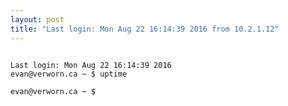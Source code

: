 ```yaml
---
layout: post
title: "Last login: Mon Aug 22 16:14:39 2016 from 10.2.1.12"
---
```


<code>
Last login: Mon Aug 22 16:14:39 2016
evan@verworn.ca ~ $ uptime
<span uptime></span>
evan@verworn.ca ~ $ <span class="blinking-cursor">|</span>
</code>


<style>
code {
  white-space: pre-wrap;
}

.blinking-cursor {
  font-weight: 100;
  color: #2E3D48;
  -webkit-animation: 1s blink step-end infinite;
  -moz-animation: 1s blink step-end infinite;
  -ms-animation: 1s blink step-end infinite;
  -o-animation: 1s blink step-end infinite;
  animation: 1s blink step-end infinite;
}

@keyframes "blink" {
  from, to {
    color: transparent;
  }
  50% {
    color: black;
  }
}

@-moz-keyframes blink {
  from, to {
    color: transparent;
  }
  50% {
    color: black;
  }
}

@-webkit-keyframes "blink" {
  from, to {
    color: transparent;
  }
  50% {
    color: black;
  }
}

@-ms-keyframes "blink" {
  from, to {
    color: transparent;
  }
  50% {
    color: black;
  }
}

@-o-keyframes "blink" {
  from, to {
    color: transparent;
  }
  50% {
    color: black;
  }
}
</style>
<script>
  var cmd = document.querySelector('[uptime]');
  var now = moment()
  var then = moment(1471896879000)
  var result = " ";
  
  result += now.format('HH:MM:SS') +
  	" up " + now.diff(then, 'days') + " days, " +
    (now.diff(then, "hours") % 24) + ":" +
    (now.diff(then, "minutes") % 60) + 
    ", u users, load average: 0.04 0.12 0.09"
  
  cmd.innerHTML = result;
</script>

